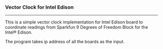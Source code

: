 ### Vector Clock for Intel Edison
***
This is a simple vector clock implementation for Intel Edison board to coordinate readings from Sparkfun 9 Degrees of Freedom Block for the Intel® Edison.


The program takes ip address of all the boards as the input.

